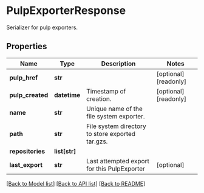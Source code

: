 # PulpExporterResponse

Serializer for pulp exporters.
## Properties
Name | Type | Description | Notes
------------ | ------------- | ------------- | -------------
**pulp_href** | **str** |  | [optional] [readonly] 
**pulp_created** | **datetime** | Timestamp of creation. | [optional] [readonly] 
**name** | **str** | Unique name of the file system exporter. | 
**path** | **str** | File system directory to store exported tar.gzs. | 
**repositories** | **list[str]** |  | 
**last_export** | **str** | Last attempted export for this PulpExporter | [optional] 

[[Back to Model list]](../README.md#documentation-for-models) [[Back to API list]](../README.md#documentation-for-api-endpoints) [[Back to README]](../README.md)



